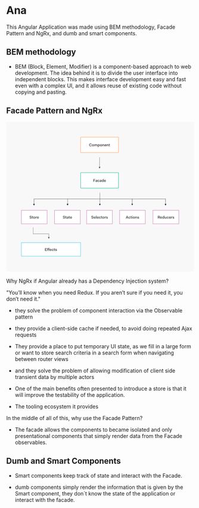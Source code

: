 # Ana

This Angular Application was made using BEM methodology, Facade Pattern and NgRx, and dumb and smart components.

## BEM methodology

- BEM (Block, Element, Modifier) is a component-based approach to web development. The idea behind it is to divide the user interface into independent blocks. This makes interface development easy and fast even with a complex UI, and it allows reuse of existing code without copying and pasting.


## Facade Pattern and NgRx


![alt text](https://github.com/danijorgesantos/ana/blob/master/ngrx-facade-diagram.png?raw=true)

Why NgRx if Angular already has a Dependency Injection system?

"You’ll know when you need Redux. If you aren’t sure if you need it, you don’t need it."

- they solve the problem of component interaction via the Observable pattern

- they provide a client-side cache if needed, to avoid doing repeated Ajax requests

- They provide a place to put temporary UI state, as we fill in a large form or want to store search criteria in a search form when navigating between router views

- and they solve the problem of allowing modification of client side transient data by multiple actors

- One of the main benefits often presented to introduce a store is that it will improve the testability of the application.

- The tooling ecosystem it provides

In the middle of all of this, why use the Facade Pattern?

- The facade allows the components to became isolated and only presentational components that simply render data from the Facade observables.


## Dumb and Smart Components

- Smart components keep track of state and interact with the Facade.

- dumb components simply render the information that is given by the Smart component, they don´t know the state of the application or interact with the facade.